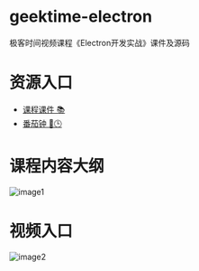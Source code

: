 # geektime-electron
极客时间视频课程《Electron开发实战》课件及源码


# 资源入口
* [课程课件  📚](https://github.com/dengyaolong/geektime-electron/tree/master/PDF)
* [番茄钟 🍅🕒 ](https://github.com/dengyaolong/geektime-electron/tree/master/Chapter%201/8-pomodoro-homework)

# 课程内容大纲
![image1](https://i.loli.net/2020/01/08/uohnOXW6js8RYSm.png)

# 视频入口
![image2](https://i.loli.net/2020/01/08/K2qLas1EmDXYuBW.png)
